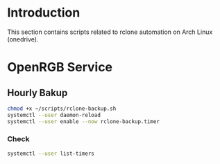# Introduction

This section contains scripts related to rclone automation on Arch Linux (onedrive).

# OpenRGB Service

## Hourly Bakup

```bash
chmod +x ~/scripts/rclone-backup.sh
systemctl --user daemon-reload
systemctl --user enable --now rclone-backup.timer
```

### Check

```bash
systemctl --user list-timers
```

